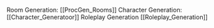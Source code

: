 Room Generation: [[ProcGen_Rooms]]
Character Generation: [[Character_Generatoor]]
Roleplay Generation [[Roleplay_Generation]]